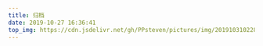 ```yaml
---
title: 归档
date: 2019-10-27 16:36:41
top_img: https://cdn.jsdelivr.net/gh/PPsteven/pictures/img/20191031022801.jpg
---
```

